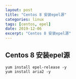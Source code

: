 ```yaml
---
layout: post
title: "Centos 8 安装epel源"
categories: linux
tags: [centos, epel]
date: 2019-12-06
excerpt: "Centos 8 安装epel源"
---
```


## Centos 8 安装epel源

    yum install epel-release -y
    yum install aria2 -y
